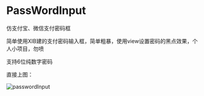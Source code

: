 # PassWordInput
仿支付宝、微信支付密码框

简单使用XIB建的支付密码输入框，简单粗暴，使用view设置密码的黑点效果，个人小项目，勿喷

支持6位纯数字密码

直接上图：

![passwordInput](https://thumbnail0.baidupcs.com/thumbnail/44c4afd45d5ab1c4c8a1ed0f21dfd13a?fid=1783902662-250528-883195451923013&time=1520406000&rt=sh&sign=FDTAER-DCb740ccc5511e5e8fedcff06b081203-iLNQsw94MYqgWmmX88gPIjOA61o%3D&expires=8h&chkv=0&chkbd=0&chkpc=&dp-logid=1522869959021834013&dp-callid=0&size=c710_u400&quality=100&vuk=-&ft=video)
